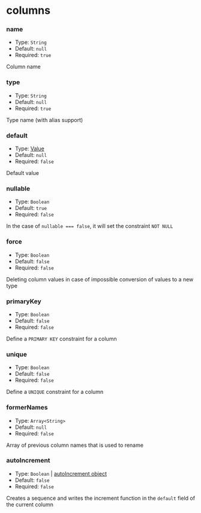 # columns

### name

- Type: `String`
- Default: `null`
- Required: `true`

Column name

### type

- Type: `String`
- Default: `null`
- Required: `true`

Type name (with alias support)

### default

- Type: [Value](column-value.md)
- Default: `null`
- Required: `false`

Default value

### nullable

- Type: `Boolean`
- Default: `true`
- Required: `false`

In the case of `nullable === false`, it will set the constraint `NOT NULL`

### force

- Type: `Boolean`
- Default: `false`
- Required: `false`

Deleting column values in case of impossible conversion of values to a new type

### primaryKey

- Type: `Boolean`
- Default: `false`
- Required: `false`

Define a `PRIMARY KEY` constraint for a column

### unique

- Type: `Boolean`
- Default: `false`
- Required: `false`

Define a `UNIQUE` constraint for a column

### formerNames

- Type: `Array<String>`
- Default: `null`
- Required: `false`

Array of previous column names that is used to rename

### autoIncrement

- Type: `Boolean` | [autoIncrement object](auto-increment.md)
- Default: `false`
- Required: `false`

Creates a sequence and writes the increment function in the `default` field of the current column
